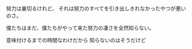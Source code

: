 努力は裏切るけれど、
それは努力のすべてを引き出しきれなかったやつが悪いのさ。

僕たちはまだ、僕たちがやって来た努力の凄さを全然知らない。

意味付けるまでの時間なわけだから
知らないのはそうだけど